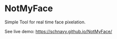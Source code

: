 # NotMyFace
Simple Tool for real time face pixelation.

See live demo: https://schnavy.github.io/NotMyFace/
